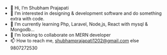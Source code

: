 - 👋 Hi, I’m Shubham Prajapati
- 👀 I’m interested in designing & development software and do something extra with code. 
- 🌱 I’m currently learning Php, Laravel, Node,js, React with mysql & Mongodb...
- 💞️ I’m looking to collaborate on MERN developer
- 📫 How to reach me, shubhamprajapati1202@gmail.com else 9807272530

<!---
Shubh1202/Shubh1202 is a ✨ special ✨ repository because its `README.md` (this file) appears on your GitHub profile.
You can click the Preview link to take a look at your changes.
--->
